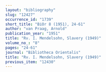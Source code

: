 ```yaml
---
layout: "bibliography"
slug: "12427"
occurrence_id: "1739"
short_title: "BiOr 8 (1951), 24-61"
author: "van Praag, Arnold"
publication_year: "1951"
title: "Rv. I. Mendelsohn, Slavery (1949)"
volume_no_: "8"
pages: "24-61"
journal: "Bibliotheca Orientalis"
title: "Rv. I. Mendelsohn, Slavery (1949)"
previous_item: "12430"
---
```

